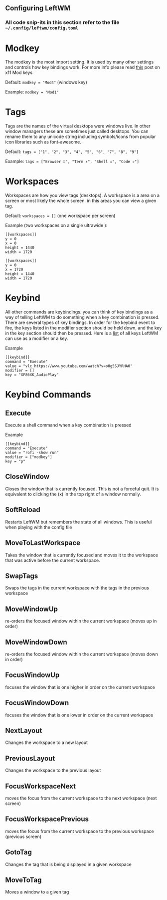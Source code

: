 ## Configuring LeftWM 

### All code snip-its in this section refer to the file `~/.config/leftwm/config.toml`


# Modkey
The modkey is the most import setting. It is used by many other settings and controls how key bindings work. 
For more info please read [this](https://stackoverflow.com/questions/19376338/xcb-keyboard-button-masks-meaning) post on x11 Mod keys

Default: `modkey = "Mod4"`  (windows key)

Example: `modkey = "Mod1"`  



# Tags
Tags are the names of the virtual desktops were windows live. In other window managers these are sometimes just called desktops. You can rename them to any unicode string including symbols/icons from popular icon libraries such as font-awesome.

Default: `tags = ["1", "2", "3", "4", "5", "6", "7", "8", "9"]`

Example: `tags = ["Browser ♖", "Term ♗", "Shell ♔", "Code ♕"]`



# Workspaces
Workspaces are how you view tags (desktops). A workspace is a area on a screen or most likely the whole screen. in this areas you can view a given tag. 

Default: `workspaces = []` (one workspace per screen)

Example (two workspaces on a single ultrawide ): 

```
[[workspaces]]
y = 0
x = 0
height = 1440
width = 1720

[[workspaces]]
y = 0
x = 1720
height = 1440
width = 1720
```


# Keybind
All other commands are keybindings. you can think of key bindings as a way of telling LeftWM to do something when a key combination is pressed. There are several types of key bindings. In order for the keybind event to fire, the keys listed in the modifier section should be held down, and the key in the key section should then be pressed. Here is a [list](https://github.com/leftwm/leftwm/blob/master/src/utils/xkeysym_lookup.rs) of all keys LeftWM can use as a modifier or a key. 

Example
```
[[keybind]]
command = "Execute"
value = "vlc https://www.youtube.com/watch?v=oHg5SJYRHA0"
modifier = []
key = "XF86XK_AudioPlay"
```


# Keybind Commands

## Execute
Execute a shell command when a key combination is pressed

Example
```
[[keybind]]
command = "Execute"
value = "rofi -show run"
modifier = ["modkey"]
key = "p"
```

## CloseWindow
Closes the window that is currently focused. This is not a forceful quit. It is equivalent to clicking the (x) in the top right of a window normally. 

## SoftReload
Restarts LeftWM but remembers the state of all windows. This is useful when playing with the config file

## MoveToLastWorkspace
Takes the window that is currently focused and moves it to the workspace that was active before the current workspace.

## SwapTags
Swaps the tags in the current workspace with the tags in the previous workspace

## MoveWindowUp
re-orders the focused window within the current workspace (moves up in order)

## MoveWindowDown
re-orders the focused window within the current workspace (moves down in order)

## FocusWindowUp
focuses the window that is one higher in order on the current workspace

## FocusWindowDown
focuses the window that is one lower in order on the current workspace

## NextLayout
Changes the workspace to a new layout 

## PreviousLayout
Changes the workspace to the previous layout 

## FocusWorkspaceNext
moves the focus from the current workspace to the next workspace (next screen)

## FocusWorkspacePrevious
moves the focus from the current workspace to the previous workspace (previous screen)

## GotoTag
Changes the tag that is being displayed in a given workspace

## MoveToTag
Moves a window to a given tag


